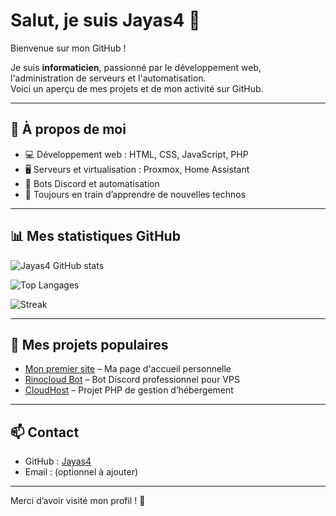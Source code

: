 # Salut, je suis Jayas4 👋

Bienvenue sur mon GitHub !

Je suis **informaticien**, passionné par le développement web, l'administration de serveurs et l'automatisation.  
Voici un aperçu de mes projets et de mon activité sur GitHub.

---

## 🚀 À propos de moi
- 💻 Développement web : HTML, CSS, JavaScript, PHP  
- 🖥 Serveurs et virtualisation : Proxmox, Home Assistant  
- 🤖 Bots Discord et automatisation  
- 🌱 Toujours en train d’apprendre de nouvelles technos

---

## 📊 Mes statistiques GitHub

![Jayas4 GitHub stats](https://github-readme-stats.vercel.app/api?username=Jayas4&show_icons=true&theme=radical&count_private=true)

![Top Langages](https://github-readme-stats.vercel.app/api/top-langs/?username=Jayas4&layout=compact&theme=radical)

![Streak](https://github-readme-streak-stats.herokuapp.com/?user=Jayas4&theme=radical)

---

## 🌟 Mes projets populaires

<!-- Remplace les liens par tes vrais repos -->
- [Mon premier site](https://github.com/Jayas4/mon-premier-site) – Ma page d'accueil personnelle  
- [Rinocloud Bot](https://github.com/Jayas4/rinocloud) – Bot Discord professionnel pour VPS  
- [CloudHost](https://github.com/Jayas4/cloudhost) – Projet PHP de gestion d’hébergement  

---

## 📫 Contact
- GitHub : [Jayas4](https://github.com/Jayas4)  
- Email : (optionnel à ajouter)

---

Merci d’avoir visité mon profil ! 🚀
